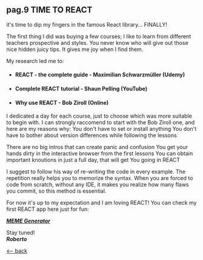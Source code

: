 ## pag.9 TIME TO REACT

it's time to dip my fingers in the famous React library... FINALLY!

The first thing I did was buying a few courses; I like to learn from different teachers prospective and styles. You never know who will give out those nice hidden juicy tips. It gives me joy when I find them.

My research led me to:

- #### REACT - the complete guide - Maximilian Schwarzmüller (Udemy)
- #### Complete REACT tutorial - Shaun Pelling (YouTube)
- #### Why use REACT - Bob Ziroll (Online)

I dedicated a day for each course, just to choose which was more suitable to begin with. I can strongly raccomend to start with the Bob Ziroll one, and here are my reasons why:
You don't have to set or install anything
You don't have to bother about version differences while following the lessons

There are no big intros that can create panic and confusion
You get your hands dirty in the interactive browser from the first lessons
You can obtain important knoutions in just a full day, that will get You going in REACT

I suggest to follow his way of re-writing the code in every example. The repetition really helps you to memorize the syntax. When you are forced to code from scratch, without any IDE, it makes you realize how many flaws you commit, so this method is essential.

For now it's up to my expectation and I am loving REACT!
You can check my first REACT app here just for fun:

**_[MEME Generator](https://to-meme.netlify.app)_**

Stay tuned!  
**_Roberto_**

[<-- back](http://localhost:3000/posts)

